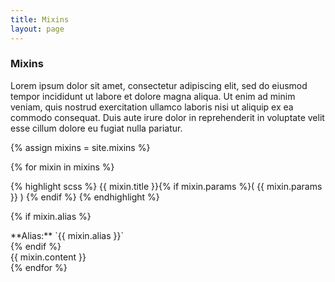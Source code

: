 ```yaml
---
title: Mixins
layout: page
---
```


### Mixins
Lorem ipsum dolor sit amet, consectetur adipiscing elit, sed do eiusmod tempor incididunt ut labore et dolore magna aliqua. Ut enim ad minim veniam, quis nostrud exercitation ullamco laboris nisi ut aliquip ex ea commodo consequat. Duis aute irure dolor in reprehenderit in voluptate velit esse cillum dolore eu fugiat nulla pariatur.

{% assign mixins = site.mixins %}

{% for mixin in mixins %}

<div class="mixin" id="{{ mixin.title | slugify }}" markdown="1">


<div class="mixin-title">
{% highlight scss %}
{{ mixin.title }}{% if mixin.params %}( {{ mixin.params }} ) {% endif %}
{% endhighlight %}

{% if mixin.alias %}
<div class="mixin-alias" markdown="1">
**Alias:** `{{ mixin.alias }}`
</div>
{% endif %}
</div>


<div class="mixin-content" markdown="1">
{{ mixin.content }}
</div>

</div>
{% endfor %}